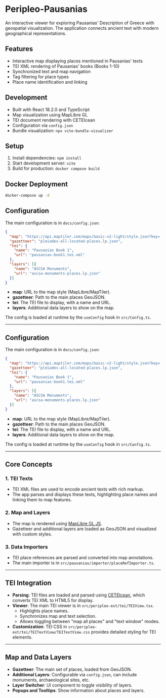 # Peripleo-Pausanias

An interactive viewer for exploring Pausanias' Description of Greece with geospatial visualization. The application connects ancient text with modern geographical representations.

## Features

- Interactive map displaying places mentioned in Pausanias' texts
- TEI XML rendering of Pausanias' books (Books 1-10)
- Synchronized text and map navigation
- Tag filtering for place types
- Place name identification and linking

## Development

- Built with React 18.2.0 and TypeScript
- Map visualization using MapLibre GL
- TEI document rendering with CETEIcean
- Configuration via `config.json`
- Bundle visualization: `npx vite-bundle-visualizer`

## Setup

1. Install dependencies: `npm install`
2. Start development server: `vite`
3. Build for production: `docker compose build`

## Docker Deployment

```bash
docker-compose up -d
```

## Configuration

The main configuration is in `docs/config.json`:

```json
{
  "map": "https://api.maptiler.com/maps/basic-v2-light/style.json?key=...",
  "gazetteer": "pleiades-all-located-places.lp.json",
  "tei": {
    "name": "Pausanias Book 1",
    "url": "pausanias-book1.tei.xml"
  },
  "layers": [{
    "name": "ASCSA Monuments",
    "url": "ascsa-monuments-places.lp.json"
  }]
}
```

- **map**: URL to the map style (MapLibre/MapTiler).
- **gazetteer**: Path to the main places GeoJSON.
- **tei**: The TEI file to display, with a name and URL.
- **layers**: Additional data layers to show on the map.

The config is loaded at runtime by the `useConfig` hook in `src/Config.ts`.

---

## Configuration

The main configuration is in `docs/config.json`:

```json
{
  "map": "https://api.maptiler.com/maps/basic-v2-light/style.json?key=...",
  "gazetteer": "pleiades-all-located-places.lp.json",
  "tei": {
    "name": "Pausanias Book 1",
    "url": "pausanias-book1.tei.xml"
  },
  "layers": [{
    "name": "ASCSA Monuments",
    "url": "ascsa-monuments-places.lp.json"
  }]
}
```

- **map**: URL to the map style (MapLibre/MapTiler).
- **gazetteer**: Path to the main places GeoJSON.
- **tei**: The TEI file to display, with a name and URL.
- **layers**: Additional data layers to show on the map.

The config is loaded at runtime by the `useConfig` hook in `src/Config.ts`.

---

## Core Concepts

### 1. **TEI Texts**
- TEI XML files are used to encode ancient texts with rich markup.
- The app parses and displays these texts, highlighting place names and linking them to map features.

### 2. **Map and Layers**
- The map is rendered using [MapLibre GL JS](https://maplibre.org/).
- Gazetteer and additional layers are loaded as GeoJSON and visualized with custom styles.

### 3. **Data Importers**
- TEI place references are parsed and converted into map annotations.
- The main importer is in `src/pausanias/importer/placeRefImporter.ts`.

---

## TEI Integration

- **Parsing**: TEI files are loaded and parsed using [CETEIcean](https://github.com/TEIC/CETEIcean), which converts TEI XML to HTML5 for display.
- **Viewer**: The main TEI viewer is in `src/peripleo-ext/tei/TEIView.tsx`.
    - Highlights place names.
    - Synchronizes map and text selection.
    - Allows toggling between "map all places" and "text window" modes.
- **Customization**: TEI CSS in `src/peripleo-ext/tei/TEITextView/TEITextView.css` provides detailed styling for TEI elements.

---

## Map and Data Layers

- **Gazetteer**: The main set of places, loaded from GeoJSON.
- **Additional Layers**: Configurable via `config.json`, can include monuments, archaeological sites, etc.
- **Layer Switcher**: UI component to toggle visibility of layers.
- **Popups and Tooltips**: Show information about places and layers.

